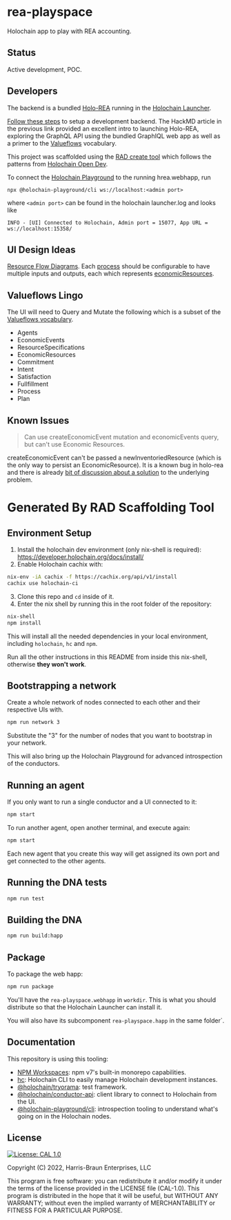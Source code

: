 # rea-playspace
Holochain app to play with REA accounting.

## Status
Active development, POC.

##  Developers

The backend is a bundled [Holo-REA](https://github.com/holo-rea/holo-rea) running in the [Holochain Launcher](https://github.com/holochain/launcher). 

[Follow these steps](https://github.com/Connoropolous/holo-rea/releases/tag/v0.0.14-alpha) to setup a development backend. The HackMD article in the previous link provided an excellent intro to launching Holo-REA, exploring the GraphQL API using the bundled GraphIQL web app as well as a primer to the [Valueflows](https://www.valueflo.ws/) vocabulary.

This project was scaffolded using the [RAD create tool](https://www.npmjs.com/package/@holochain-open-dev/create) which follows the patterns from [Holochain Open Dev](https://holochain-open-dev.github.io/).


To connect the [Holochain Playground](https://www.npmjs.com/package/@holochain-playground/cli) to the running hrea.webhapp, run

```
npx @holochain-playground/cli ws://localhost:<admin port>
```
where `<admin port>` can be found in the holochain launcher.log and looks like

```
INFO - [UI] Connected to Holochain, Admin port = 15077, App URL = ws://localhost:15358/
```
## UI Design Ideas
[Resource Flow Diagrams](https://write.as/economic-networks/visual-languages-resource-flow-diagrams). Each [process](https://www.valueflo.ws/concepts/processes/) should be configurable to have multiple inputs and outputs, each which represents [economicResources](https://www.valueflo.ws/concepts/resources/#unique-identifiers-for-resources).



## Valueflows Lingo

The UI will need to Query and Mutate the following which is a subset of the [Valueflows vocabulary](https://www.valueflo.ws/specification/uml/).
- Agents
- EconomicEvents
- ResourceSpecifications
- EconomicResources
- Commitment
- Intent
- Satisfaction
- Fullfillment
- Process
- Plan

## Known Issues

> Can use createEconomicEvent mutation and economicEvents query, but can't use Economic Resources.

createEconomicEvent can't be passed a newInventoriedResource (which is the only way to persist an EconomicResource). It is a known bug in holo-rea and there is already [bit of discussion about a solution](https://github.com/holo-rea/holo-rea/issues/190) to the underlying problem.

# Generated By RAD Scaffolding Tool
## Environment Setup

1. Install the holochain dev environment (only nix-shell is required): https://developer.holochain.org/docs/install/
2. Enable Holochain cachix with:

```bash
nix-env -iA cachix -f https://cachix.org/api/v1/install
cachix use holochain-ci
```

3. Clone this repo and `cd` inside of it.
4. Enter the nix shell by running this in the root folder of the repository: 

```bash
nix-shell
npm install
```

This will install all the needed dependencies in your local environment, including `holochain`, `hc` and `npm`.

Run all the other instructions in this README from inside this nix-shell, otherwise **they won't work**.

## Bootstrapping a network

Create a whole network of nodes connected to each other and their respective UIs with.

```bash
npm run network 3
```

Substitute the "3" for the number of nodes that you want to bootstrap in your network.

This will also bring up the Holochain Playground for advanced introspection of the conductors.

## Running an agent
 
If you only want to run a single conductor and a UI connected to it:

```bash
npm start
```

To run another agent, open another terminal, and execute again:

```bash
npm start
```

Each new agent that you create this way will get assigned its own port and get connected to the other agents.

## Running the DNA tests

```bash
npm run test
```

## Building the DNA

```bash
npm run build:happ
```

## Package

To package the web happ:

``` bash
npm run package
```

You'll have the `rea-playspace.webhapp` in `workdir`. This is what you should distribute so that the Holochain Launcher can install it.

You will also have its subcomponent `rea-playspace.happ` in the same folder`.

## Documentation

This repository is using this tooling:

- [NPM Workspaces](https://docs.npmjs.com/cli/v7/using-npm/workspaces/): npm v7's built-in monorepo capabilities.
- [hc](https://github.com/holochain/holochain/tree/develop/crates/hc): Holochain CLI to easily manage Holochain development instances.
- [@holochain/tryorama](https://www.npmjs.com/package/@holochain/tryorama): test framework.
- [@holochain/conductor-api](https://www.npmjs.com/package/@holochain/conductor-api): client library to connect to Holochain from the UI.
- [@holochain-playground/cli](https://www.npmjs.com/package/@holochain-playground/cli): introspection tooling to understand what's going on in the Holochain nodes.



## License
[![License: CAL 1.0](https://img.shields.io/badge/License-CAL%201.0-blue.svg)](https://github.com/holochain/cryptographic-autonomy-license)

  Copyright (C) 2022, Harris-Braun Enterprises, LLC

This program is free software: you can redistribute it and/or modify it under the terms of the license
provided in the LICENSE file (CAL-1.0).  This program is distributed in the hope that it will be useful,
but WITHOUT ANY WARRANTY; without even the implied warranty of MERCHANTABILITY or FITNESS FOR A PARTICULAR PURPOSE.
